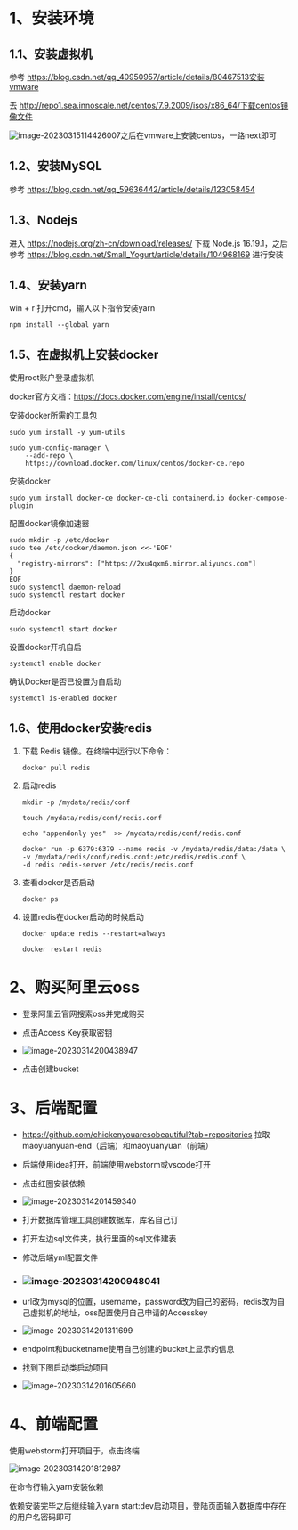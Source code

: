 # 1、安装环境

## 1.1、安装虚拟机

参考 https://blog.csdn.net/qq_40950957/article/details/80467513安装vmware

去 http://repo1.sea.innoscale.net/centos/7.9.2009/isos/x86_64/下载centos镜像文件

![image-20230315114426007](C:\Users\David\AppData\Roaming\Typora\typora-user-images\image-20230315114426007.png)之后在vmware上安装centos，一路next即可

## 1.2、安装MySQL

参考 https://blog.csdn.net/qq_59636442/article/details/123058454

## 1.3、Nodejs

进入 https://nodejs.org/zh-cn/download/releases/ 下载 Node.js 16.19.1，之后参考 https://blog.csdn.net/Small_Yogurt/article/details/104968169 进行安装

## 1.4、安装yarn

win + r 打开cmd，输入以下指令安装yarn

```shell
npm install --global yarn
```

## 1.5、在虚拟机上安装docker

使用root账户登录虚拟机

docker官方文档：https://docs.docker.com/engine/install/centos/

安装docker所需的工具包

```shell
sudo yum install -y yum-utils
 
sudo yum-config-manager \
    --add-repo \
    https://download.docker.com/linux/centos/docker-ce.repo
```

安装docker

```shell
sudo yum install docker-ce docker-ce-cli containerd.io docker-compose-plugin
```

配置docker镜像加速器

```shell
sudo mkdir -p /etc/docker
sudo tee /etc/docker/daemon.json <<-'EOF'
{
  "registry-mirrors": ["https://2xu4qxm6.mirror.aliyuncs.com"]
}
EOF
sudo systemctl daemon-reload
sudo systemctl restart docker
```

启动docker

```shell
sudo systemctl start docker
```

设置docker开机自启

```shell
systemctl enable docker
```

确认Docker是否已设置为自启动

```shell
systemctl is-enabled docker
```

## 1.6、使用docker安装redis

1. 下载 Redis 镜像。在终端中运行以下命令：

   ```shell
   docker pull redis
   ```

2. 启动redis

   ```shell
   mkdir -p /mydata/redis/conf
   
   touch /mydata/redis/conf/redis.conf
   
   echo "appendonly yes"  >> /mydata/redis/conf/redis.conf
   
   docker run -p 6379:6379 --name redis -v /mydata/redis/data:/data \
   -v /mydata/redis/conf/redis.conf:/etc/redis/redis.conf \
   -d redis redis-server /etc/redis/redis.conf
   ```

3. 查看docker是否启动

   ```shell
   docker ps
   ```

4. 设置redis在docker启动的时候启动

   ```shell
   docker update redis --restart=always
   
   docker restart redis
   ```

   

# 2、购买阿里云oss

- 登录阿里云官网搜索oss并完成购买

- 点击Access Key获取密钥

- ![image-20230314200438947](C:\Users\David\AppData\Roaming\Typora\typora-user-images\image-20230314200438947.png)

- 点击创建bucket

  



# 3、后端配置

- https://github.com/chickenyouaresobeautiful?tab=repositories 拉取maoyuanyuan-end（后端）和maoyuanyuan（前端）

- 后端使用idea打开，前端使用webstorm或vscode打开

- 点击红圈安装依赖

- ![image-20230314201459340](C:\Users\David\AppData\Roaming\Typora\typora-user-images\image-20230314201459340.png)

- 打开数据库管理工具创建数据库，库名自己订

- 打开左边sql文件夹，执行里面的sql文件建表

- 修改后端yml配置文件

- ### ![image-20230314200948041](C:\Users\David\AppData\Roaming\Typora\typora-user-images\image-20230314200948041.png)

- url改为mysql的位置，username，password改为自己的密码，redis改为自己虚拟机的地址，oss配置使用自己申请的Accesskey

- ![image-20230314201311699](C:\Users\David\AppData\Roaming\Typora\typora-user-images\image-20230314201311699.png)

- endpoint和bucketname使用自己创建的bucket上显示的信息
- 找到下图启动类启动项目
- ![image-20230314201605660](C:\Users\David\AppData\Roaming\Typora\typora-user-images\image-20230314201605660.png)

# 4、前端配置

使用webstorm打开项目于，点击终端

![image-20230314201812987](C:\Users\David\AppData\Roaming\Typora\typora-user-images\image-20230314201812987.png)

在命令行输入yarn安装依赖

依赖安装完毕之后继续输入yarn start:dev启动项目，登陆页面输入数据库中存在的用户名密码即可

